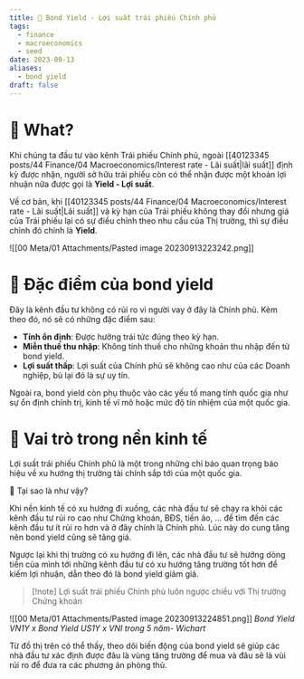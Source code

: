 ```yaml
---
title: 🌱 Bond Yield - Lợi suất trái phiếu Chính phủ
tags:
  - finance
  - macroeconomics
  - seed
date: 2023-09-13
aliases:
  - bond yield
draft: false
---
```


# 🌿 What?
Khi chúng ta đầu tư vào kênh Trái phiếu Chính phủ, ngoài [[40123345 posts/44 Finance/04 Macroeconomics/Interest rate - Lãi suất|lãi suất]] định kỳ được nhận, người sở hữu trái phiếu còn có thể nhận được một khoản lợi nhuận nữa được gọi là **Yield - Lợi suất**.

Về cơ bản, khi [[40123345 posts/44 Finance/04 Macroeconomics/Interest rate - Lãi suất|Lãi suất]] và kỳ hạn của Trái phiếu không thay đổi nhưng giá của Trái phiếu lại có sự điều chỉnh theo nhu cầu của Thị trường, thì sự điều chỉnh đó chính là **Yield**.

![[00 Meta/01 Attachments/Pasted image 20230913223242.png]]
# 🌿 Đặc điểm của bond yield
Đây là kênh đầu tư không có rủi ro vì người vay ở đây là Chính phủ. Kèm theo đó, nó sẽ có những đặc điểm sau:
- **Tính ổn định**: Được hưởng trái tức đúng theo kỳ hạn.
- **Miễn thuế thu nhập**: Không tính thuế cho những khoản thu nhập đến từ bond yield.
- **Lợi suất thấp**: Lợi suất của Chính phủ sẽ không cao như của các Doanh nghiệp, bù lại đó là sự uy tín.

Ngoài ra, bond yield còn phụ thuộc vào các yếu tố mang tính quốc gia như sự ổn định chính trị, kinh tế vĩ mô hoặc mức độ tín nhiệm của một quốc gia.

# 🌿 Vai trò trong nền kinh tế
Lợi suất trái phiếu Chính phủ là một trong những chỉ báo quan trọng báo hiệu về xu hướng thị trường tài chính sắp tới của một quốc gia.

🤔 Tại sao là như vậy?

Khi nền kinh tế có xu hướng đi xuống, các nhà đầu tư sẽ chạy ra khỏi các kênh đầu tư rủi ro cao như Chứng khoán, BĐS, tiền ảo, ... để tìm đến các kênh đầu tư ít rủi ro hơn và ở đây chính là Chính phủ. Lúc này do cung tăng nên bond yield cũng sẽ tăng giá.

Ngược lại khi thị trường có xu hướng đi lên, các nhà đầu tư sẽ hướng dòng tiền của mình tới những kênh đầu tư có xu hướng tăng trường tốt hơn để kiếm lợi nhuận, dẫn theo đó là bond yield giảm giá.

> [!note] Lợi suất trái phiếu Chính phủ luôn ngược chiều với Thị trường Chứng khoán 

![[00 Meta/01 Attachments/Pasted image 20230913224851.png]]
*Bond Yield VN1Y x Bond Yield US1Y x VNI trong 5 năm- Wichart*

Từ đồ thị trên có thể thấy, theo dõi biến động của bond yield sẽ giúp các nhà đầu tư xác định được đâu là vùng tăng trường để mua và đâu sẽ là vùi rủi ro để đưa ra các phương án phòng thủ.